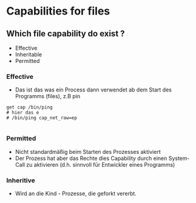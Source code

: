 # Capabilities for files 

## Which file capability do exist ?

  * Effective
  * Inheritable
  * Permitted

### Effective 

  * Das ist das was ein Process dann verwendet ab dem Start des Programms (files), z.B pin

```
get cap /bin/ping
# hier das e 
# /bin/ping cap_net_raw=ep


```

### Permitted 

  * Nicht standardmäßig beim Starten des Prozesses aktiviert
  * Der Prozess hat aber das Rechte dies Capability durch einen System-Call zu aktivieren (d.h. sinnvoll für Entwickler eines Programms)

### Inheritive 

  * Wird an die Kind - Prozesse, die geforkt vererbt.
